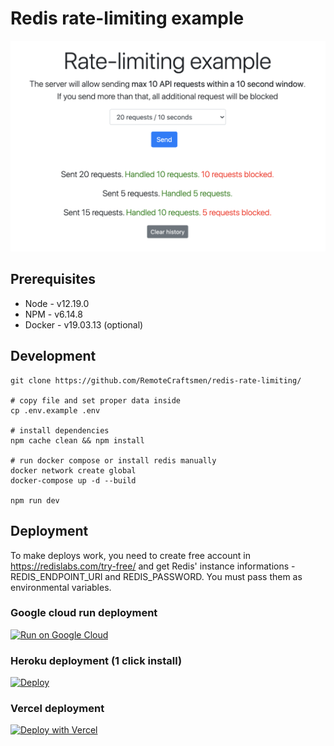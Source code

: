 # Redis rate-limiting example

![alt text](https://github.com/RemoteCraftsmen/redis-rate-limiting/blob/main/preview.png?raw=true)

## Prerequisites

-   Node - v12.19.0
-   NPM - v6.14.8
-   Docker - v19.03.13 (optional)

## Development

```
git clone https://github.com/RemoteCraftsmen/redis-rate-limiting/

# copy file and set proper data inside
cp .env.example .env

# install dependencies
npm cache clean && npm install

# run docker compose or install redis manually
docker network create global
docker-compose up -d --build

npm run dev

```

## Deployment

To make deploys work, you need to create free account in https://redislabs.com/try-free/ and get Redis' instance informations - REDIS_ENDPOINT_URI and REDIS_PASSWORD. You must pass them as environmental variables.

### Google cloud run deployment

[![Run on Google
Cloud](https://deploy.cloud.run/button.svg)](https://deploy.cloud.run/?git_repo=https://github.com/RemoteCraftsmen/redis-rate-limiting/tree/three-deploy-buttons)

### Heroku deployment (1 click install)

[![Deploy](https://www.herokucdn.com/deploy/button.svg)](https://heroku.com/deploy)

### Vercel deployment

[![Deploy with Vercel](https://vercel.com/button)](https://vercel.com/new/git/external?repository-url=https%3A%2F%2Fgithub.com%2FRemoteCraftsmen%2Fredis-rate-limiting%2Ftree%2Fthree-deploy-buttons&env=REDIS_ENDPOINT_URI,REDIS_PASSWORD)
